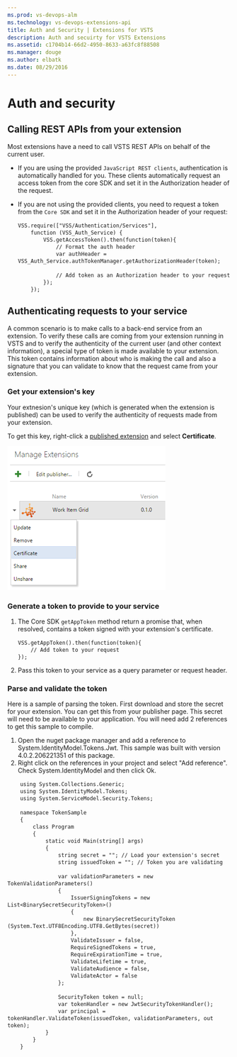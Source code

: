 ```yaml
---
ms.prod: vs-devops-alm
ms.technology: vs-devops-extensions-api
title: Auth and Security | Extensions for VSTS
description: Auth and secuirty for VSTS Extensions
ms.assetid: c1704b14-66d2-4950-8633-a63fc8f88508
ms.manager: douge
ms.author: elbatk
ms.date: 08/29/2016
---
```


# Auth and security

## Calling REST APIs from your extension

Most extensions have a need to call VSTS REST APIs on behalf of the current user. 
* If you are using the provided `JavaScript REST clients`, authentication is automatically handled for you. These clients automatically request an access token from the core SDK and set it in the Authorization header of the request.
* If you are not using the provided clients, you need to request a token from the `Core SDK` and set it in the Authorization header of your request:

    ```
    VSS.require(["VSS/Authentication/Services"],
        function (VSS_Auth_Service) {
            VSS.getAccessToken().then(function(token){
                // Format the auth header
                var authHeader = VSS_Auth_Service.authTokenManager.getAuthorizationHeader(token);
                
                // Add token as an Authorization header to your request
            });
        });
    ```

## Authenticating requests to your service

A common scenario is to make calls to a back-end service from an extension. To verify these calls are coming from your extension running in VSTS and to verify the authenticity of the current user (and other context information), a special type of token is made available to your extension. This token contains information about who is making the call and also a signature that you can validate to know that the request came from your extension. 

### Get your extension's key

Your extnesion's unique key (which is generated when the extension is published) can be used to verify the authenticity of requests made from your extension.

To get this key, right-click a [published extension](../publish/overview.md) and select **Certificate**.

![key](./_img/get-extension-key.png)

### Generate a token to provide to your service

1. The Core SDK `getAppToken` method return a promise that, when resolved, contains a token signed with your extension's certificate.

    ```
    VSS.getAppToken().then(function(token){
        // Add token to your request
    });
    ```

2. Pass this token to your service as a query parameter or request header.

### Parse and validate the token

Here is a sample of parsing the token.  First download and store the secret for your extension.  You can get this from your publisher page.  This secret will need to be available to your application.
You will need add 2 references to get this sample to compile.  
1. Open the nuget package manager and add a reference to System.IdentityModel.Tokens.Jwt.  This sample was built with version 4.0.2.206221351 of this package.
2. Right click on the references in your project and select "Add reference".  Check System.IdentityModel and then click Ok.

```
	using System.Collections.Generic;
	using System.IdentityModel.Tokens;
	using System.ServiceModel.Security.Tokens;

	namespace TokenSample
	{
		class Program
		{
			static void Main(string[] args)
			{
				string secret = ""; // Load your extension's secret
				string issuedToken = ""; // Token you are validating
				
				var validationParameters = new TokenValidationParameters()
				{
					IssuerSigningTokens = new List<BinarySecretSecurityToken>()
					{
						new BinarySecretSecurityToken (System.Text.UTF8Encoding.UTF8.GetBytes(secret))
					},
					ValidateIssuer = false,
					RequireSignedTokens = true,
					RequireExpirationTime = true,
					ValidateLifetime = true,
					ValidateAudience = false,
					ValidateActor = false
				};

				SecurityToken token = null;
				var tokenHandler = new JwtSecurityTokenHandler();
				var principal = tokenHandler.ValidateToken(issuedToken, validationParameters, out token);
			}
		}
	}
```


